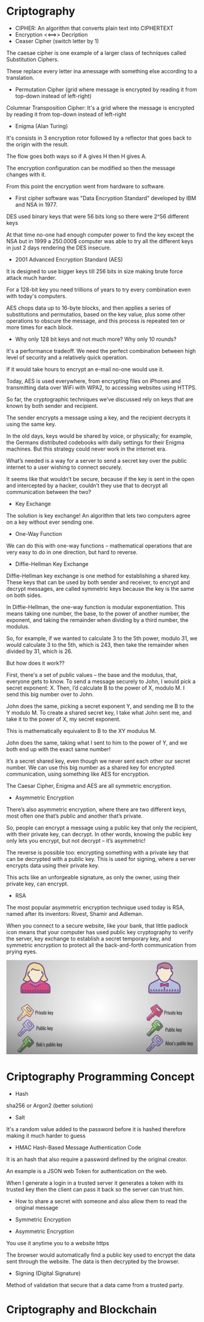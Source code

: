 # Criptography

 - CIPHER: An algorithm that converts plain text into CIPHERTEXT
 - Encryption <<==>> Decription
 - Ceaser Cipher (switch letter by 1)

The caesae cipher is one example of a larger class of techniques called Substitution Ciphers. 

These replace every letter ina  amessage with something else according to a translation.

- Permutation Cipher (grid where message is encrypted by reading it from top-down instead of left-right)

Columnar Transposition Cipher: It's a grid where the message is encrypted by reading it from top-down instead of left-right

- Enigma (Alan Turing)

It's consists in 3 encryption rotor followed by a reflector that goes back to the origin with the result.

The flow goes both ways so if A gives H then H gives A.

The encryption configuration can be modified so then the message changes with it.

From this point the encryption went from hardware to software.

- First cipher software was "Data Encryption Standard" developed by IBM and NSA in 1977.

DES used binary keys that were 56 bits long so there were 2^56 different keys

At that time no-one had enough computer power to find the key except the NSA but in 1999 a 250.000$ computer was able to try all the different keys in just 2 days rendering the DES insecure.

- 2001 Advanced Encryption Standard (AES)

It is designed to use bigger keys till 256 bits in size making brute force attack much harder.

For a 128-bit key you need trillions of years to try every combination even with today's computers.

AES chops data up to 16-byte blocks, and then applies a series of substitutions and permutatios, based on the key value, plus some other operations to obscure the message, and this process is repeated ten or more times for each block.

- Why only 128 bit keys and not much more? Why only 10 rounds?

It's a performance tradeoff. We need the perfect combination between high level of security and a relatively quick operation.

If it would take hours to encrypt an e-mail no-one would use it.

Today, AES is used everywhere, from encrypting files on iPhones and transmitting data over WiFi with WPA2, to accessing websites using HTTPS.

So far, the cryptographic techniques we’ve discussed rely on keys that are known by both sender and recipient.

The sender encrypts a message using a key, and the recipient decrypts it using the same key.

In the old days, keys would be shared by voice, or physically; for example, the Germans distributed codebooks with daily settings for their Enigma machines. But this strategy could never work in the internet era.

What’s needed is a way for a server to send a secret key over the public internet to a user wishing to connect securely.

It seems like that wouldn’t be secure, because if the key is sent in the open and intercepted by a hacker, couldn’t they use that to decrypt all communication between the two?

- Key Exchange

The solution is key exchange! An algorithm that lets two computers agree on a key without ever sending one.

- One-Way Function

We can do this with one-way functions – mathematical operations that are very easy to do in one direction, but hard to reverse.

- Diffie-Hellman Key Exchange

Diffie-Hellman key exchange is one method for establishing a shared key. These keys that can be used by both sender and receiver, to encrypt and decrypt messages, are called symmetric keys because the key is the same on both sides.

In Diffie-Hellman, the one-way function is modular exponentiation. This means taking one number, the base, to the power of another number, the exponent, and taking the remainder when dividing by a third number, the modulus.

So, for example, if we wanted to calculate 3 to the 5th power, modulo 31, we would calculate 3 to the 5th, which is 243, then take the remainder when divided by 31, which is 26.

But how does it work??

First, there's a set of public values – the base and the modulus, that, everyone gets to know. To send a message securely to John, I would pick a secret exponent: X. Then, I’d calculate B to the power of X, modulo M. I send this big number over to John.

John does the same, picking a secret exponent Y, and sending me B to the Y modulo M. To create a shared secret key, I take what John sent me, and take it to the power of X, my secret exponent.

This is mathematically equivalent to B to the XY modulus M.

John does the same, taking what I sent to him to the power of Y, and we both end up with the exact same number!

It’s a secret shared key, even though we never sent each other our secret number. We can use this big number as a shared key for encrypted communication, using something like AES for encryption.

The Caesar Cipher, Enigma and AES are all symmetric encryption.

- Asymmetric Encryption

There’s also asymmetric encryption, where there are two different keys, most often one that’s public and another that’s private.

So, people can encrypt a message using a public key that only the recipient, with their private key, can decrypt. In other words, knowing the public key only lets you encrypt, but not decrypt – it’s asymmetric!

The reverse is possible too: encrypting something with a private key that can be decrypted with a public key.
This is used for signing, where a server encrypts data using their private key.

This acts like an unforgeable signature, as only the owner, using their private key, can encrypt.

- RSA

The most popular asymmetric encryption technique used today is RSA, named after its inventors: Rivest, Shamir and Adleman.

When you connect to a secure website, like your bank, that little padlock icon means that your computer has used public key cryptography to verify the server, key exchange to establish a secret temporary key, and symmetric encryption to protect all the back-and-forth communication from prying eyes.

![](Asym.png)

# Criptography Programming Concept

- Hash

sha256 or Argon2 (better solution)

- Salt

It's a random value added to the password before it is hashed therefore making it much harder to guess

- HMAC Hash-Based Message Authentication Code

It is an hash that also require a password defined by the original creator.

An example is a JSON web Token for authentication on the web.

When I generate a login in a trusted server it generates a token with its trusted key then the client can pass it back so the server can trust him.

- How to share a secret with someone and also allow them to read the original message

- Symmetric Encryption

- Asymmetric Encryption

You use it anytime you to a website https

The browser would automatically find a public key used to encrypt the data sent through the website. The data is then decrypted by the browser.

- Signing (Digital Signature)

Method of validation that secure that a data came from a trusted party.

# Criptography and Blockchain



